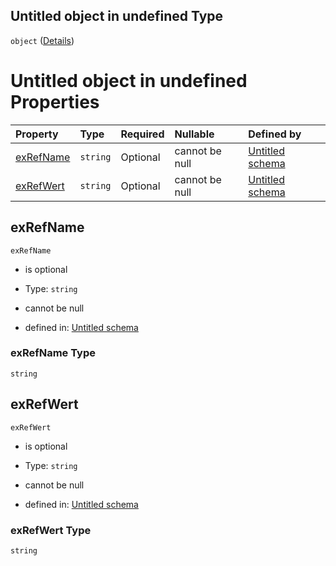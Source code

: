 ## Untitled object in undefined Type

`object` ([Details](externereferenz.md))

# Untitled object in undefined Properties

| Property                | Type     | Required | Nullable       | Defined by                                                                                                                                                                            |
| :---------------------- | :------- | :------- | :------------- | :------------------------------------------------------------------------------------------------------------------------------------------------------------------------------------ |
| [exRefName](#exrefname) | `string` | Optional | cannot be null | [Untitled schema](externereferenz-properties-exrefname.md "https://raw.githubusercontent.com/conuti-gmbh/bo4e/main/schemas/v1/com/ExterneReferenz.schema.json#/properties/exRefName") |
| [exRefWert](#exrefwert) | `string` | Optional | cannot be null | [Untitled schema](externereferenz-properties-exrefwert.md "https://raw.githubusercontent.com/conuti-gmbh/bo4e/main/schemas/v1/com/ExterneReferenz.schema.json#/properties/exRefWert") |

## exRefName



`exRefName`

*   is optional

*   Type: `string`

*   cannot be null

*   defined in: [Untitled schema](externereferenz-properties-exrefname.md "https://raw.githubusercontent.com/conuti-gmbh/bo4e/main/schemas/v1/com/ExterneReferenz.schema.json#/properties/exRefName")

### exRefName Type

`string`

## exRefWert



`exRefWert`

*   is optional

*   Type: `string`

*   cannot be null

*   defined in: [Untitled schema](externereferenz-properties-exrefwert.md "https://raw.githubusercontent.com/conuti-gmbh/bo4e/main/schemas/v1/com/ExterneReferenz.schema.json#/properties/exRefWert")

### exRefWert Type

`string`
